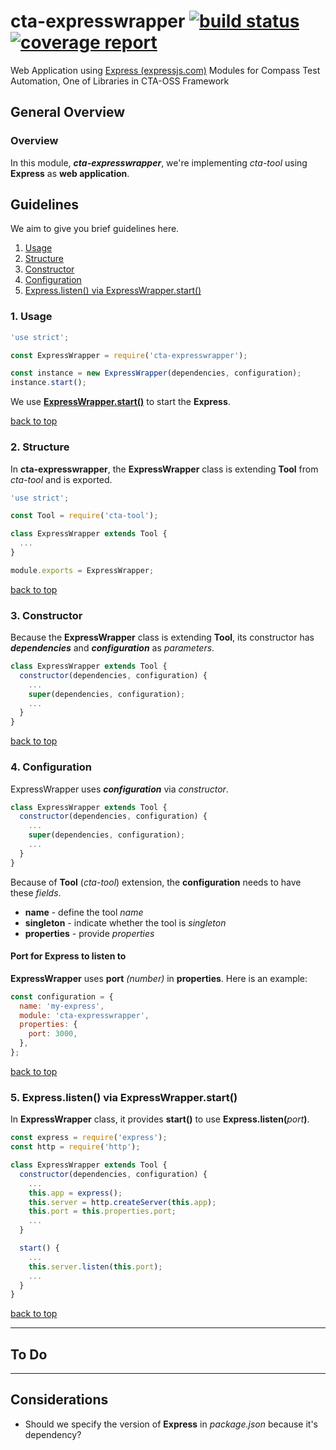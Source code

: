 # cta-expresswrapper [ ![build status](https://git.sami.int.thomsonreuters.com/compass/cta-expresswrapper/badges/master/build.svg)](https://git.sami.int.thomsonreuters.com/compass/cta-expresswrapper/commits/master) [![coverage report](https://git.sami.int.thomsonreuters.com/compass/cta-expresswrapper/badges/master/coverage.svg)](https://git.sami.int.thomsonreuters.com/compass/cta-expresswrapper/commits/master)

Web Application using [Express (expressjs.com)](https://expressjs.com) Modules for Compass Test Automation, One of Libraries in CTA-OSS Framework

## General Overview

### Overview

In this module, **_cta-expresswrapper_**, we're implementing _cta-tool_ using **Express** as **web application**.

## Guidelines

We aim to give you brief guidelines here.

1. [Usage](#1-usage)
1. [Structure](#2-structure)
1. [Constructor](#3-constructor)
1. [Configuration](#4-configuration)
1. [Express.listen() via ExpressWrapper.start()](#5-express-listen-via-expresswrapper-start-)

### 1. Usage
```javascript
'use strict';

const ExpressWrapper = require('cta-expresswrapper');

const instance = new ExpressWrapper(dependencies, configuration);
instance.start();
```

We use [**ExpressWrapper.start()**](#5-express-listen-via-expresswrapper-start-) to start the **Express**.

[back to top](#guidelines)

### 2. Structure

In **cta-expresswrapper**, the **ExpressWrapper** class is extending **Tool** from _cta-tool_ and is exported.

```javascript
'use strict';

const Tool = require('cta-tool');

class ExpressWrapper extends Tool {
  ...
}

module.exports = ExpressWrapper;
```

[back to top](#guidelines)

### 3. Constructor

Because the **ExpressWrapper** class is extending **Tool**, its constructor has **_dependencies_** and **_configuration_** as _parameters_.

```javascript
class ExpressWrapper extends Tool {
  constructor(dependencies, configuration) {
    ...
    super(dependencies, configuration);
    ...
  }
}
```

[back to top](#guidelines)

### 4. Configuration

ExpressWrapper uses **_configuration_** via _constructor_.

```javascript
class ExpressWrapper extends Tool {
  constructor(dependencies, configuration) {
    ...
    super(dependencies, configuration);
    ...
  }
}
```

Because of **Tool** (_cta-tool_) extension, the **configuration** needs to have these _fields_.

* **name** - define the tool _name_
* **singleton** - indicate whether the tool is _singleton_
* **properties** - provide _properties_

#### Port for Express to listen to

**ExpressWrapper** uses **port** _(number)_ in **properties**. Here is an example:

```javascript
const configuration = {
  name: 'my-express',
  module: 'cta-expresswrapper',
  properties: {
    port: 3000,
  },
};
```

[back to top](#guidelines)

### 5. Express.listen() via ExpressWrapper.start()

In **ExpressWrapper** class, it provides **start()** to use **Express.listen(**_port_**)**.

```javascript
const express = require('express');
const http = require('http');

class ExpressWrapper extends Tool {
  constructor(dependencies, configuration) {
    ...
    this.app = express();
    this.server = http.createServer(this.app);
    this.port = this.properties.port;
    ...
  }

  start() {
    ...
    this.server.listen(this.port);
    ...
  }
}
```

[back to top](#guidelines)

------

## To Do

------

## Considerations

* Should we specify the version of **Express** in _package.json_ because it's dependency?